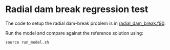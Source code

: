 # Radial dam break regression test

The code to setup the radial dam-break problem is in [radial_dam_break.f90](./radial_dam_break.f90).

Run the model and compare against the reference solution using:

    source run_model.sh
